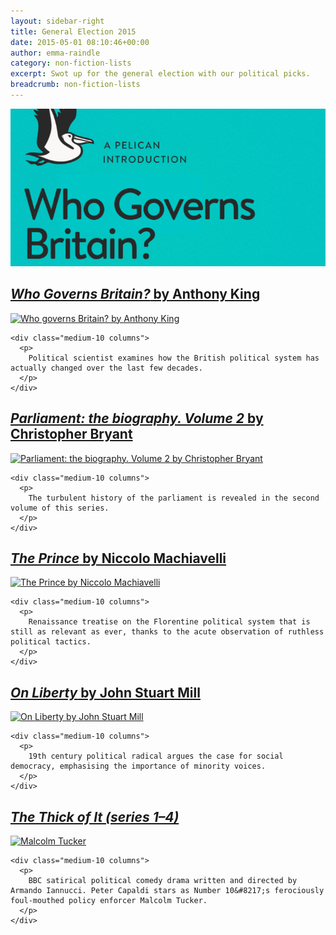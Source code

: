 ```yaml
---
layout: sidebar-right
title: General Election 2015
date: 2015-05-01 08:10:46+00:00
author: emma-raindle
category: non-fiction-lists
excerpt: Swot up for the general election with our political picks.
breadcrumb: non-fiction-lists
---
```

![Who governs Britain? by Anthony King](/images/featured/featured-who-governs-britain.jpg)

<div class="bf-teaser">
  <h2>
    <a href="https://suffolk.spydus.co.uk/cgi-bin/spydus.exe/ENQ/OPAC/BIBENQ/6273704?QRY=CTIBIB%3C%20IRN(47618437)&QRYTEXT=Who%20governs%20Britain%3F"><cite>Who Governs Britain?</cite> by Anthony King</a>
  </h2>

  <div class="row">
    <div class="medium-2 columns">
      <a href="https://suffolk.spydus.co.uk/cgi-bin/spydus.exe/ENQ/OPAC/BIBENQ/6273704?QRY=CTIBIB%3C%20IRN(47618437)&QRYTEXT=Who%20governs%20Britain%3F"><img class="alignnone" src="http://suffolklibraries.co.uk/wp-content/uploads/2015/04/whogovernsbritain.jpg" alt="Who governs Britain? by Anthony King" /></a>
    </div>

    <div class="medium-10 columns">
      <p>
        Political scientist examines how the British political system has actually changed over the last few decades.
      </p>
    </div>
  </div>
</div>

<div class="bf-teaser">
  <h2>
    <a href="https://suffolk.spydus.co.uk/cgi-bin/spydus.exe/ENQ/OPAC/BIBENQ/3132900?QRY=CTIBIB%3C%20IRN(39260423)&QRYTEXT=Parliament%20%3A%20the%20biography.%20Volume%202"><cite>Parliament: the biography. Volume 2</cite> by Christopher Bryant</a>
  </h2>

  <div class="row">
    <div class="medium-2 columns">
      <a href="https://suffolk.spydus.co.uk/cgi-bin/spydus.exe/ENQ/OPAC/BIBENQ/3132900?QRY=CTIBIB%3C%20IRN(39260423)&QRYTEXT=Parliament%20%3A%20the%20biography.%20Volume%202"><img class="alignnone" src="http://suffolklibraries.co.uk/wp-content/uploads/2015/04/parliamentbiography.jpg" alt="Parliament: the biography. Volume 2 by Christopher Bryant" /></a>
    </div>

    <div class="medium-10 columns">
      <p>
        The turbulent history of the parliament is revealed in the second volume of this series.
      </p>
    </div>
  </div>
</div>

<div class="bf-teaser">
  <h2>
    <a href="https://suffolk.spydus.co.uk/cgi-bin/spydus.exe/ENQ/OPAC/BIBENQ/6343218?QRY=CTIBIB%3C%20IRN(66568)&QRYTEXT=The%20prince"><cite>The Prince</cite> by Niccolo Machiavelli</a>
  </h2>

  <div class="row">
    <div class="medium-2 columns">
      <a href="https://suffolk.spydus.co.uk/cgi-bin/spydus.exe/ENQ/OPAC/BIBENQ/6343218?QRY=CTIBIB%3C%20IRN(66568)&QRYTEXT=The%20prince"><img class="alignnone" src="http://suffolklibraries.co.uk/wp-content/uploads/2015/04/theprince.jpg" alt="The Prince by Niccolo Machiavelli" /></a>
    </div>

    <div class="medium-10 columns">
      <p>
        Renaissance treatise on the Florentine political system that is still as relevant as ever, thanks to the acute observation of ruthless political tactics.
      </p>
    </div>
  </div>
</div>

<div class="bf-teaser">
  <h2>
    <a href="https://suffolk.spydus.co.uk/cgi-bin/spydus.exe/ENQ/OPAC/BIBENQ/6877768?QRY=CTIBIB%3C%20IRN(47356508)&QRYTEXT=On%20liberty%20and%20the%20subjection%20of%20wo"><cite>On Liberty</cite> by John Stuart Mill</a>
  </h2>

  <div class="row">
    <div class="medium-2 columns">
      <a href="https://suffolk.spydus.co.uk/cgi-bin/spydus.exe/ENQ/OPAC/BIBENQ/6877768?QRY=CTIBIB%3C%20IRN(47356508)&QRYTEXT=On%20liberty%20and%20the%20subjection%20of%20wo"><img class="alignnone" src="http://suffolklibraries.co.uk/wp-content/uploads/2015/04/onliberty.jpg" alt="On Liberty by John Stuart Mill" /></a>
    </div>

    <div class="medium-10 columns">
      <p>
        19th century political radical argues the case for social democracy, emphasising the importance of minority voices.
      </p>
    </div>
  </div>
</div>

<div class="bf-teaser">
  <h2>
    <a href="https://suffolk.spydus.co.uk/cgi-bin/spydus.exe/ENQ/OPAC/BIBENQ/8684364?QRY=CTIBIB%3C%20IRN%2813317174%29&#038;QRYTEXT=The%20thick%20of%20it%3A%20Series%201-4%20[videorecording]"><cite>The Thick of It (series 1&#8211;4)</cite></a>
  </h2>

  <div class="row">
    <div class="medium-2 columns">
      <a href="https://suffolk.spydus.co.uk/cgi-bin/spydus.exe/ENQ/OPAC/BIBENQ/8684364?QRY=CTIBIB%3C%20IRN%2813317174%29&#038;QRYTEXT=The%20thick%20of%20it%3A%20Series%201-4%20[videorecording]"><img class="alignnone" src="http://suffolklibraries.co.uk/wp-content/uploads/2015/05/malcolm-tucker.jpg" alt="Malcolm Tucker" /></a>
    </div>

    <div class="medium-10 columns">
      <p>
        BBC satirical political comedy drama written and directed by Armando Iannucci. Peter Capaldi stars as Number 10&#8217;s ferociously foul-mouthed policy enforcer Malcolm Tucker.
      </p>
    </div>
  </div>
</div>
